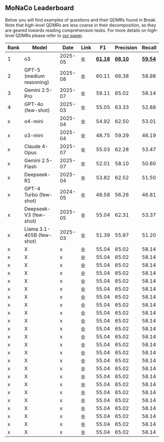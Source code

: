 ## **MoNaCo Leaderboard**

Below you will find examples of questions and their QDMRs found in Break.   
Note that *high-level* QDMRs are less coarse in their decomposition, as they are geared towards reading comprehension tasks. For more details on *high-level* QDMRs please refer to [our paper](https://allenai.github.io/Break/#paper).

Rank | Model | Date | Link | F1 | Precision | Recall 
------------ | ------------- | ------------- | ------------- | ------------- | ------------- | -------------
1 | o3 | 2025-05 | [🌐](https://openai.com/index/introducing-o3-and-o4-mini/) | **<u>61.18</u>** | **<u>68.10</u>**  | **<u>59.54</u>** 
2 | GPT-5 (medium reasoning) | 2025-08 | [🌐](https://openai.com/index/introducing-gpt-5/) | 60.11 | 66.38 | 58.98
3 | Gemini 2.5-Pro | 2025-07 | [🌐](https://deepmind.google/models/gemini/pro/) | 59.11 | 65.02 | 58.14
4 | GPT-4o (few-shot) | 2025-03 | [🌐](https://openai.com/index/hello-gpt-4o/) | 55.05 | 63.33  | 52.88
x | o4-mini | 2025-04 | [🌐](https://openai.com/index/introducing-o3-and-o4-mini/) |  54.92 | 62.50 | 53.01
x | o3-mini | 2025-04 | [🌐](https://openai.com/index/openai-o3-mini/) | 48.75 | 59.29 | 46.19
x | Claude 4-Opus | 2025-07 | [🌐](https://www.anthropic.com/news/claude-4) | 55.03 | 62.28 | 53.47
x | Gemini 2.5-Flash | 2025-07 | [🌐](https://deepmind.google/models/gemini/flash/) | 52.01 | 58.10 | 50.60
x | Deepseek-R1 | 2025-04 | [🌐](https://huggingface.co/deepseek-ai/DeepSeek-R1) | 53.82 | 62.52 | 51.50
x | GPT-4 Turbo (few-shot) | 2024-05 | [🌐](https://platform.openai.com/docs/models/gpt-4-turbo) | 48.58 | 56.26 | 46.81
x | Deepseek-V3 (few-shot) | 2025-05 | [🌐](https://huggingface.co/deepseek-ai/DeepSeek-V3) | 55.04 | 62.31 | 53.37
x | Llama 3.1-405B (few-shot) | 2025-03 | [🌐](https://huggingface.co/meta-llama/Llama-3.1-405B-Instruct) | 51.39 | 55.97 | 51.20
x | X | x | [🌐](x) | 55.04 | 65.02 | 58.14
x | X | x | [🌐](x) | 55.04 | 65.02 | 58.14
x | X | x | [🌐](x) | 55.04 | 65.02 | 58.14
x | X | x | [🌐](x) | 55.04 | 65.02 | 58.14
x | X | x | [🌐](x) | 55.04 | 65.02 | 58.14
x | X | x | [🌐](x) | 55.04 | 65.02 | 58.14
x | X | x | [🌐](x) | 55.04 | 65.02 | 58.14
x | X | x | [🌐](x) | 55.04 | 65.02 | 58.14
x | X | x | [🌐](x) | 55.04 | 65.02 | 58.14
x | X | x | [🌐](x) | 55.04 | 65.02 | 58.14
x | X | x | [🌐](x) | 55.04 | 65.02 | 58.14
x | X | x | [🌐](x) | 55.04 | 65.02 | 58.14
x | X | x | [🌐](x) | 55.04 | 65.02 | 58.14
x | X | x | [🌐](x) | 55.04 | 65.02 | 58.14
x | X | x | [🌐](x) | 55.04 | 65.02 | 58.14
x | X | x | [🌐](x) | 55.04 | 65.02 | 58.14
x | X | x | [🌐](x) | 55.04 | 65.02 | 58.14
x | X | x | [🌐](x) | 55.04 | 65.02 | 58.14
x | X | x | [🌐](x) | 55.04 | 65.02 | 58.14
x | X | x | [🌐](x) | 55.04 | 65.02 | 58.14
x | X | x | [🌐](x) | 55.04 | 65.02 | 58.14
x | X | x | [🌐](x) | 55.04 | 65.02 | 58.14
x | X | x | [🌐](x) | 55.04 | 65.02 | 58.14
x | X | x | [🌐](x) | 55.04 | 65.02 | 58.14


